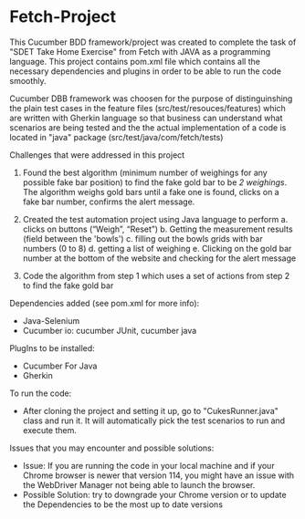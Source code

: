 # Fetch-Project

This Cucumber BDD framework/project was created to complete the task of "SDET Take Home Exercise" from Fetch with JAVA as a programming language. 
This project contains pom.xml file which contains all the necessary dependencies and plugins in order to be able to run the code smoothly.

Cucumber DBB framework was choosen for the purpose of distinguinshing the plain test cases in the feature files (src/test/resouces/features) which are written with Gherkin language 
  so that business can understand what scenarios are being tested and the the actual implementation of a code is located in "java" package (src/test/java/com/fetch/tests)

Challenges that were addressed in this project

  1. Found the best algorithm (minimum number of weighings for any possible fake bar position) to find the fake gold bar to be *2 weighings*.
      The algorithm weighs gold bars until a fake one is found, clicks on a fake bar number, confirms the alert message.

  2. Created the test automation project using Java language to perform
    a. clicks on buttons (“Weigh”, “Reset”)
    b. Getting the measurement results (field between the 'bowls')
    c. filling out the bowls grids with bar numbers (0 to 8)
    d. getting a list of weighing
    e. Clicking on the gold bar number at the bottom of the website and checking for the alert message

  3. Code the algorithm from step 1 which uses a set of actions from step 2 to find the fake gold bar

Dependencies added (see pom.xml for more info):
 - Java-Selenium
 - Cucumber io:
   cucumber JUnit,
   cucumber java

PlugIns to be installed:
 - Cucumber For Java
 - Gherkin

To run the code:
- After cloning the project and setting it up, go to "CukesRunner.java" class and run it. It will automatically pick the test scenarios to run and execute them. 

Issues that you may encounter and possible solutions:
- Issue: If you are running the code in your local machine and if your Chrome browser is newer that version 114, you might have an issue with the WebDriver Manager not being able to launch the browser.
- Possible Solution: try to downgrade your Chrome version or to update the Dependencies to be the most up to date versions 


